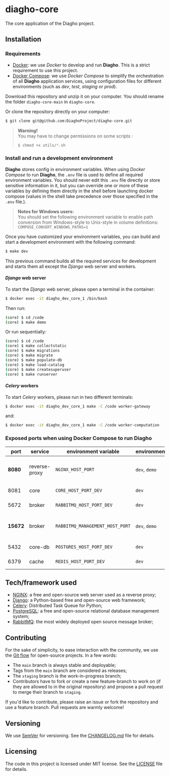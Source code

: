 # diagho-core

The core application of the Diagho project.

## Installation

### Requirements

- [Docker](https://docs.docker.com/get-docker/): we use _Docker_ to develop and run __Diagho__. This is a strict requirement to use this project.
- [Docker Compose](https://docs.docker.com/compose/install/): we use _Docker Compose_ to simplify the orchestration of all __Diagho__ application services, using configuration files for different environments (such as _dev_, _test_, _staging_ or _prod_).

Download this repository and unzip it on your computer. You should rename the folder `diagho-core-main` in `diagho-core`.

Or clone the repository directly on your computer:

```bash
$ git clone git@github.com:DiaghoProject/diagho-core.git
```

> __Warning!__\
> You may have to change permissions on some scripts :
>
> ```bash
> $ chmod +x utils/*.sh
> ```

### Install and run a development environment

__Diagho__ stores config in environment variables.
When using _Docker Compose_ to run __Diagho__, the `.env` file is used to define all required environment variables.
You should never edit this `.env` file directly or store sensitive information in it, but you can override one or more of these variables by defining them directly in the shell before launching docker compose (values in the shell take precedence over those specified in the `.env` file.).

> **Notes for Windows users:**\
> You should set the following environment variable to enable path conversion from Windows-style to Unix-style in volume definitions:\
> `COMPOSE_CONVERT_WINDOWS_PATHS=1`

Once you have customized your environment variables, you can build and start a development environment with the following command:

```bash
$ make dev
```

This previous command builds all the required services for development and starts them all except the _Django_ web server and workers.

#### _Django_ web server

To start the _Django_ web server, please open a terminal in the container:

```bash
$ docker exec -it diagho_dev_core_1 /bin/bash
```

Then run:

```bash
(core) $ cd /code
(core) $ make demo
```

Or run sequentially:

```bash
(core) $ cd /code
(core) $ make collectstatic
(core) $ make migrations
(core) $ make migrate
(core) $ make populate-db
(core) $ make load-catalog
(core) $ make createsuperuser
(core) $ make runserver
```

#### _Celery_ workers

To start _Celery_ workers, please run in two different terminals:

```bash
$ docker exec -it diagho_dev_core_1 make -C /code worker-gateway
```

and:

```bash
$ docker exec -it diagho_dev_core_1 make -C /code worker-computation
```

### Exposed ports when using Docker Compose to run Diagho

| port      | service       | environment variable            | environment   | description                        |
| --------- | ------------- | ------------------------------- | ------------- | ---------------------------------- |
| __8080__  | reverse-proxy | `NGINX_HOST_PORT`               | `dev`, `demo` | NGINX server (Diagho entry point)  |
| 8081      | core          | `CORE_HOST_PORT_DEV`            | `dev`         | Django dev server                  |
| 5672      | broker        | `RABBITMQ_HOST_PORT_DEV`        | `dev`         | RabbitMQ server                    |
| __15672__ | broker        | `RABBITMQ_MANAGEMENT_HOST_PORT` | `dev`, `demo` | RabbitMQ management and monitoring |
| 5432      | core-db       | `POSTGRES_HOST_PORT_DEV`        | `dev`         | PostgreSQL server                  |
| 6379      | cache         | `REDIS_HOST_PORT_DEV`           | `dev`         | PostgreSQL server                  |

## Tech/framework used

- [NGINX](https://www.nginx.com/): a free and open-source web server used as a reverse proxy;
- [Django](https://www.djangoproject.com/): a Python-based free and open-source web framework;
- [Celery](https://docs.celeryproject.org/): Distributed Task Queue for Python;
- [PostgreSQL](https://www.postgresql.org/): a free and open-source relational database management system;
- [RabbitMQ](https://www.rabbitmq.com/): the most widely deployed open source message broker;

## Contributing

For the sake of simplicity, to ease interaction with the community, we use the [Git flow](https://git-flow.readthedocs.io/) for open-source projects. In a few words:

- The `main` branch is always stable and deployable;
- Tags from the `main` branch are considered as releases;
- The `staging` branch is the work-in-progress branch;
- Contributors have to fork or create a new feature-branch to work on (if they are allowed to in the original repository) and propose a pull request to merge their branch to `staging`.

If you'd like to contribute, please raise an issue or fork the repository and use a feature branch. Pull requests are warmly welcome!

## Versioning

We use [SemVer](http://semver.org/) for versioning. See the [CHANGELOG.md](CHANGELOG.md) file for details.

## Licensing

The code in this project is licensed under MIT license. See the [LICENSE](LICENSE) file for details.
